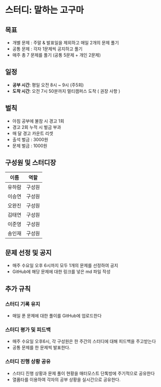 # 스터디: 말하는 고구마

## 목표

- 개별 문제 : 주말 & 발표일을 제외하고 매일 2개의 문제 풀기
- 공통 문제 : 각자 1문제씩 공지하고 풀기
- 매주 총 7 문제를 풀기 (공통 5문제 + 개인 2문제)

## 일정

- **공부 시간**: 평일 오전 8시 ~ 9시 (주5회)
- **도착 시간**: 오전 7시 50분까지 멀티캠퍼스 도착 ( 권장 사항 )

## 벌칙

- 아침 공부에 불참 시 경고 1회
- 경고 2회 누적 시 벌금 부과
- 매 달 경고 카운트 리셋
- 출석 벌금 : 3000원
- 문제 벌금 : 1000원

## 구성원 및 스터디장

| 이름   | 역할   |
| ------ | ------ |
| 유하람 | 구성원 |
| 이승연 | 구성원 |
| 오완진 | 구성원 |
| 김태연 | 구성원 |
| 이준영 | 구성원 |
| 송인재 | 구성원 |

## 문제 선정 및 공지

- 매주 수요일 오후 6시까지 모두 1개의 문제를 선정하여 공지
- GitHub에 해당 문제에 대한 링크를 넣은 md 파일 작성

## 추가 규칙

### 스터디 기록 유지

- 매일 푼 문제에 대한 풀이를 GitHub에 업로드한다

### 스터디 평가 및 피드백

- 매주 수요일 오후6시, 각 구성원은 한 주간의 스터디에 대해 피드백을 주고받는다
- 공통 문제를 한 문제씩 발표한다.

### 스터디 진행 상황 공유

- 스터디 진행 상황과 문제 풀이 현황을 매터모스트 단톡방에 주기적으로 공유한다
- 열품타를 이용하여 각자의 공부 상황을 실시간으로 공유한다.
